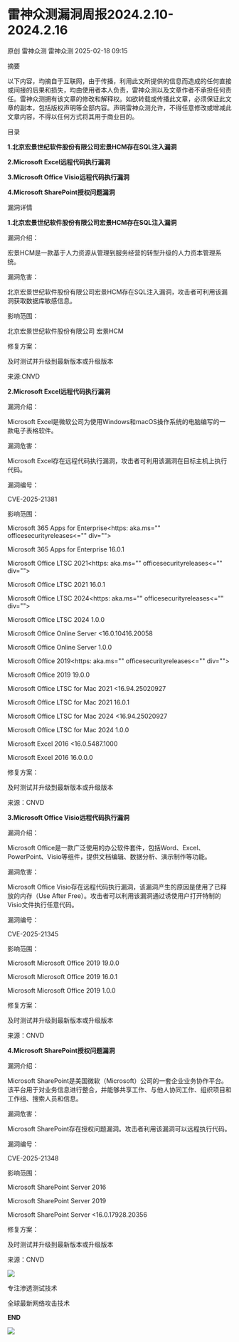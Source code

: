 #  雷神众测漏洞周报2024.2.10-2024.2.16   
原创 雷神众测  雷神众测   2025-02-18 09:15  
  
摘要  
  
  
以下内容，均摘自于互联网，由于传播，利用此文所提供的信息而造成的任何直接或间接的后果和损失，均由使用者本人负责，雷神众测以及文章作者不承担任何责任。雷神众测拥有该文章的修改和解释权。如欲转载或传播此文章，必须保证此文章的副本，包括版权声明等全部内容。声明雷神众测允许，不得任意修改或增减此文章内容，不得以任何方式将其用于商业目的。  
  
  
目录  
  
**1.北京宏景世纪软件股份有限公司宏景HCM存在SQL注入漏洞**  
  
**2.Microsoft Excel远程代码执行漏洞**  
  
**3.Microsoft Office Visio远程代码执行漏洞**  
  
**4.Microsoft SharePoint授权问题漏洞**  
  
漏洞详情  
  
**1.北京宏景世纪软件股份有限公司宏景HCM存在SQL注入漏洞**  
  
  
漏洞介绍：  
  
宏景HCM是一款基于人力资源从管理到服务经营的转型升级的人力资本管理系统。  
  
  
漏洞危害：  
  
北京宏景世纪软件股份有限公司宏景HCM存在SQL注入漏洞，攻击者可利用该漏洞获取数据库敏感信息。  
  
  
影响范围：  
  
北京宏景世纪软件股份有限公司 宏景HCM  
  
  
修复方案：  
  
及时测试并升级到最新版本或升级版本  
  
  
来源:CNVD  
  
**2.Microsoft Excel远程代码执行漏洞**  
  
  
漏洞介绍：  
  
Microsoft Excel是微软公司为使用Windows和macOS操作系统的电脑编写的一款电子表格软件。  
  
  
漏洞危害：  
  
Microsoft Excel存在远程代码执行漏洞，攻击者可利用该漏洞在目标主机上执行代码。  
  
  
漏洞编号：  
  
CVE-2025-21381  
  
  
影响范围：  
  
Microsoft 365 Apps for Enterprise<https: aka.ms="" officesecurityreleases<="" div="">  
  
Microsoft 365 Apps for Enterprise 16.0.1  
  
Microsoft Office LTSC 2021<https: aka.ms="" officesecurityreleases<="" div="">  
  
Microsoft Office LTSC 2021 16.0.1  
  
Microsoft Office LTSC 2024<https: aka.ms="" officesecurityreleases<="" div="">  
  
Microsoft Office LTSC 2024 1.0.0  
  
Microsoft Office Online Server <16.0.10416.20058  
  
Microsoft Office Online Server 1.0.0  
  
Microsoft Office 2019<https: aka.ms="" officesecurityreleases<="" div="">  
  
Microsoft Office 2019 19.0.0  
  
Microsoft Office LTSC for Mac 2021 <16.94.25020927  
  
Microsoft Office LTSC for Mac 2021 16.0.1  
  
Microsoft Office LTSC for Mac 2024 <16.94.25020927  
  
Microsoft Office LTSC for Mac 2024 1.0.0  
  
Microsoft Excel 2016 <16.0.5487.1000  
  
Microsoft Excel 2016 16.0.0.0  
  
  
修复方案：  
  
及时测试并升级到最新版本或升级版本  
  
  
来源：CNVD  
  
  
**3.Microsoft Office Visio远程代码执行漏洞**  
  
  
漏洞介绍：  
  
Microsoft Office是一款广泛使用的办公软件套件，包括Word、Excel、PowerPoint、Visio等组件，提供文档编辑、数据分析、演示制作等功能。  
  
  
漏洞危害：  
  
Microsoft Office Visio存在远程代码执行漏洞，该漏洞产生的原因是使用了已释放的内存（Use After Free）。攻击者可以利用该漏洞通过诱使用户打开特制的Visio文件执行任意代码。  
  
  
漏洞编号：  
  
CVE-2025-21345  
  
  
影响范围：  
  
Microsoft Microsoft Office 2019 19.0.0  
  
Microsoft Microsoft Office 2019 16.0.1  
  
Microsoft Microsoft Office 2019 1.0.0  
  
  
修复方案：  
  
及时测试并升级到最新版本或升级版本  
  
  
来源：CNVD  
  
**4.Microsoft SharePoint授权问题漏洞**  
  
  
漏洞介绍：  
  
Microsoft SharePoint是美国微软（Microsoft）公司的一套企业业务协作平台。该平台用于对业务信息进行整合，并能够共享工作、与他人协同工作、组织项目和工作组、搜索人员和信息。  
  
  
漏洞危害：  
  
Microsoft SharePoint存在授权问题漏洞。攻击者利用该漏洞可以远程执行代码。  
  
  
漏洞编号：  
  
CVE-2025-21348  
  
  
影响范围：  
  
Microsoft SharePoint Server 2016  
  
Microsoft SharePoint Server 2019  
  
Microsoft SharePoint Server <16.0.17928.20356  
  
  
修复方案：  
  
及时测试并升级到最新版本或升级版本  
  
  
来源：CNVD  
  
  
  
  
  
  
![](https://mmbiz.qpic.cn/mmbiz_jpg/HxO8NorP4JWQElPbntGrDcT8cCH0DRxW4F0c39gy75oa50fex9o77gsJbykba1mCibxcPclk6CPOQqOJuXHFsKQ/640?wx_fmt=jpeg&from=appmsg "")  
  
专注渗透测试技术  
  
全球最新网络攻击技术  
  
  
**END**  
  
![](https://mmbiz.qpic.cn/mmbiz_jpg/HxO8NorP4JWQElPbntGrDcT8cCH0DRxWeCLnlUzNVGxz2sVibv9icBrhRALa24WFiasNLKko5xVGxshiaS5MNia7N0g/640?wx_fmt=jpeg&from=appmsg "")  
  
  
  

